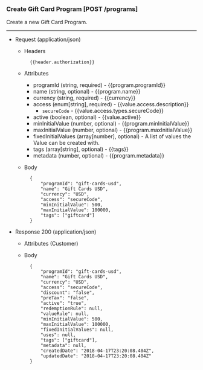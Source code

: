 ### Create Gift Card Program [POST /programs]

Create a new Gift Card Program.

---
+ Request (application/json)
    + Headers
    
            {{header.authorization}}
        
    + Attributes
        + programId (string, required) - {{program.programId}}
        + name (string, optional) - {{program.name}}
        + currency (string, required) - {{currency}}
        + access (enum[string], required) - {{value.access.description}}
            + `secureCode` - {{value.access.types.secureCode}}
        + active (boolean, optional) - {{value.active}}
        + minInitialValue (number, optional) - {{program.minInitialValue}}
        + maxInitialValue (number, optional) - {{program.maxInitialValue}}
        + fixedInitialValues (array[number], optional) - A list of values the Value can be created with.
        + tags (array[string], optional) - {{tags}}
        + metadata (number, optional) - {{program.metadata}}

    + Body

            {
                "programId": "gift-cards-usd",
                "name": "Gift Cards USD",
                "currency": "USD",
                "access": "secureCode",
                "minInitialValue": 500,
                "maxInitialValue": 100000,
                "tags": ["giftcard"]
            }
    
+ Response 200 (application/json)
    + Attributes (Customer)

    + Body
            
            {
                "programId": "gift-cards-usd",
                "name": "Gift Cards USD",
                "currency": "USD",
                "access": "secureCode",
                "discount": "false",
                "preTax": "false",
                "active": "true",
                "redemptionRule": null,
                "valueRule": null,
                "minInitialValue": 500,
                "maxInitialValue": 100000,
                "fixedInitialValues": null,
                "uses": null,
                "tags": ["giftcard"],
                "metadata": null,
                "createdDate": "2018-04-17T23:20:08.404Z",
                "updatedDate": "2018-04-17T23:20:08.404Z"
            }
